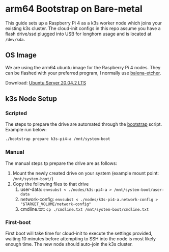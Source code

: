 # arm64 Bootstrap on Bare-metal

This guide sets up a Raspberry Pi 4 as a k3s worker node which joins your existing k3s cluster. The cloud-init configs in this repo assume you have a flash drive/ssd plugged into USB for longhorn usage and is located at `/dev/sda`.

## OS Image

We are using the arm64 ubuntu image for the Raspberry Pi 4 nodes. They can be flashed with your preferred program, I normally use [balena-etcher](https://www.balena.io/etcher/?ref=etcher_menu).

Download: [Ubuntu Server 20.04.2 LTS](https://ubuntu.com/download/raspberry-pi/thank-you?version=20.04.2&architecture=server-arm64+raspi)

## k3s Node Setup

### Scripted

The steps to prepare the drive are automated through the [bootstrap](bootstrap) script. Example run below: 

```bash
./bootstrap prepare k3s-pi4-a /mnt/system-boot
```

### Manual

The manual steps tp prepare the drive are as follows: 

1. Mount the newly created drive on your system (example mount point: `/mnt/system-boot/`)
2. Copy the following files to that drive
   1. user-data: `envsubst < ./nodes/k3s-pi4-a > /mnt/system-boot/user-data`
   2. network-config: `envsubst < ./nodes/k3s-pi4-a.network-config > "$TARGET_VOLUME/network-config"`
   3. cmdline.txt: `cp ./cmdline.txt /mnt/system-boot/cmdline.txt`


### First-boot

First boot will take time for cloud-init to execute the settings provided, waiting 10 minutes before attempting to SSH into the node is most likely enough time. The new node should auto-join the k3s cluster. 
